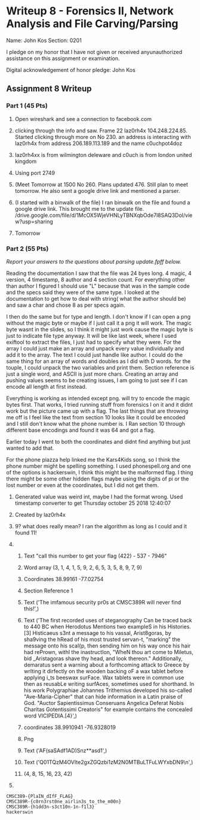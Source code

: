 Writeup 8 - Forensics II, Network Analysis and File Carving/Parsing
=====

Name: John Kos
Section: 0201

I pledge on my honor that I have not given or received anyunauthorized assistance on this assignment or examination.

Digital acknowledgement of honor pledge: John Kos 

## Assignment 8 Writeup

### Part 1 (45 Pts)
1. Open wireshark and see a connection to facebook.com

2. clicking through the info and saw. Frame 22 laz0rh4x 104.248.224.85. Started clicking through more on No 230. an address is interacting with laz0rh4x from address 206.189.113.189 and the name c0uchpot4doz

3. laz0rh4xx is from wilmington deleware and c0uch is from london united kingdom

4. Using port 2749

5. (Meet Tomorrow at 1500 No 260. Plans updated 476. Still plan to meet tomorrow. He also sent a google drive link and mentioned a parser.

6. (I started with a binwalk of the file) I ran binwalk on the file and found a google drive link. This brought me to the update file. /drive.google.com/file/d/1McOX5WjeVHNLyTBNXqbOde7l8SAQ3DoI/view?usp=sharing

7. Tomorrow 

### Part 2 (55 Pts)

*Report your answers to the questions about parsing update.fpff below.*

Reading the documentation I saw that the file was 24 byes long. 4 magic, 4 version, 4 timestamp, 8 author and 4 section count. For everything other than author I figured I should use "L" because that was in the sample code and the specs said they were of the same type. I looked at the documentation to get how to deal with string( what the author should be) and saw a char and chose 8 as per specs again. 

I then do the same but for type and length. I don't know if I can open a png without the magic byte or maybe if I just call it a png it will work. The magic byte wasnt in the slides, so I think it might just work cause the magic byte is just to indicate file type anyway. It will be like last week, where I used exiftool to extract the files, I just had to specify what they were. For the array I could just make an array and unpack every value individually and add it to the array. The text I could just handle like author. I could do the same thing for an array of words and doubles as I did with D words. for the touple, I could unpack the two variables and print them. Section reference is just a single word, and ASCII is just more chars. Creating an array and pushing values seems to be creating issues, I am going to just see if I can encode all length at first instead.

Everything is working as intended except png. will try to encode the magic bytes first. That works, I tried running stuff from forensics I on it and it didnt work but the picture came up with a flag. The last things that are throwing me off is I feel like the text from section 10 looks like it could be encoded and I still don't know what the phone number is. I Ran  section 10 through different base encodings and found it was 64 and got a flag.

Earlier today I went to both the coordinates and didnt find anything but just wanted to add that.

For the phone piazza help linked me the Kars4Kids song, so I think the phone number might be spelling something. I used phonespell.org and one of the options is hackerswin, I think this might be the malformed flag. I thing there might be some other hidden flags maybe using the digits of pi or the lost number or even at the coordinates, but I did not get them.


1. Generated value was weird int, maybe I had the format wrong. Used timestamp converter to get Thursday october 25 2018 12:40:07

2. Created by laz0rh4x

3. 9? what does really mean? I ran the algorithm as long as I could and it found 11!

4. 
	1. Text "call this number to get your flag (422) - 537 - 7946"

	2. Word array
(3, 1, 4, 1, 5, 9, 2, 6, 5, 3, 5, 8, 9, 7, 9)

	3. Coordinates
38.99161  -77.02754

	4. Section 
Reference 1
	
	5. Text
('The imfamous security pr0s at CMSC389R will never find this!',)

	6. Text
('The first recorded uses of steganography Can be traced back to 440 BC when Herodotus Mentions two exampleS in his Histories.[3] Histicaeus s3nt a message to his vassal, Arist8goras, by sha9ving the hRead of his most trusted servan-t, "marking" the message onto his scal{p, then sending him on his way once his hair had rePrown, withl the inastructIon, "WheN thou art come to Miletus, bid _Aristagoras shave thy head, and look thereon." Additionally, demaratus sent a warning about a forthcoming attack to Greece by wrIting it dirfectly on the wooden backing oF a wax tablet before applying i_ts beeswax surFace. Wax tablets were in common use then as reusabLe writing surfAces, sometimes used for shorthand. In his work Polygraphiae Johannes Trithemius developed his so-called "Ave-Maria-Cipher" that can hide information in a Latin praise of God. "Auctor Sapientissimus Conseruans Angelica Deferat Nobis Charitas Gotentissimi Creatoris" for example contains the concealed word VICIPEDIA.[4}',)

	7. coordinates
38.9910941  -76.9328019

	8. Png
	9. Text
('AF(saSAdf1AD)Snz**asd1',)
	10. Text
('Q01TQzM4OVIte2gxZGQzbi1zM2N0MTBuLTFuLWYxbDN9\n',)

	11. (4, 8, 15, 16, 23, 42)	

5.

	CMSC389-{PlaIN_dIfF_FLAG}
	CMSC389R-{c0rn3rst0ne_airlin3s_to_the_m00n}
	CMSC389R-{h1dd3n-s3ct10n-1n-f1l3}
	hackerswin
